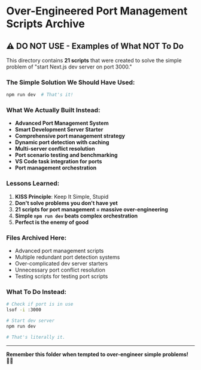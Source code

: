 # Over-Engineered Port Management Scripts Archive

## ⚠️ DO NOT USE - Examples of What NOT To Do

This directory contains **21 scripts** that were created to solve the simple problem of "start Next.js dev server on port 3000."

### The Simple Solution We Should Have Used:
```bash
npm run dev  # That's it!
```

### What We Actually Built Instead:
- **Advanced Port Management System** 
- **Smart Development Server Starter**
- **Comprehensive port management strategy**
- **Dynamic port detection with caching**
- **Multi-server conflict resolution** 
- **Port scenario testing and benchmarking**
- **VS Code task integration for ports**
- **Port management orchestration**

### Lessons Learned:
1. **KISS Principle**: Keep It Simple, Stupid
2. **Don't solve problems you don't have yet**
3. **21 scripts for port management = massive over-engineering**
4. **Simple `npm run dev` beats complex orchestration**
5. **Perfect is the enemy of good**

### Files Archived Here:
- Advanced port management scripts
- Multiple redundant port detection systems
- Over-complicated dev server starters
- Unnecessary port conflict resolution
- Testing scripts for testing port scripts

### What To Do Instead:
```bash
# Check if port is in use
lsof -i :3000

# Start dev server  
npm run dev

# That's literally it.
```

---
**Remember this folder when tempted to over-engineer simple problems!** 🤦‍♂️